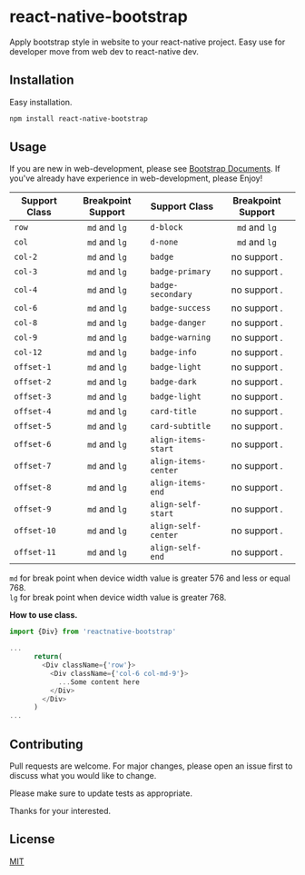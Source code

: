 # react-native-bootstrap

Apply bootstrap style in website to your react-native project. Easy use for developer move from web dev to react-native dev.

## Installation

Easy installation.

```bash
npm install react-native-bootstrap
```

## Usage
If you are new in web-development, please see [Bootstrap Documents](https://getbootstrap.com/docs/4.0/layout/overview/). If you've already have experience in web-development, please Enjoy!

| Support Class                    |               Breakpoint Support                | Support Class                    |               Breakpoint Support                |
| -------------------------------- | :---------------------------------------------: | -------------------------------- | :---------------------------------------------: |
| ``row``                          | ``md`` and ``lg``                               |``d-block``                       | ``md`` and ``lg``                               |
| ``col``                          | ``md`` and ``lg``                               |``d-none``                        | ``md`` and ``lg``                               |
| ``col-2``                        | ``md`` and ``lg``                               |``badge``                         | no support .                                    |
| ``col-3``                        | ``md`` and ``lg``                               |``badge-primary``                 | no support .                                    |
| ``col-4``                        | ``md`` and ``lg``                               |``badge-secondary``               | no support .                                    |
| ``col-6``                        | ``md`` and ``lg``                               |``badge-success``                 | no support .                                    |
| ``col-8``                        | ``md`` and ``lg``                               |``badge-danger``                  | no support .                                    |
| ``col-9``                        | ``md`` and ``lg``                               |``badge-warning``                 | no support .                                    |
| ``col-12``                       | ``md`` and ``lg``                               |``badge-info``                    | no support .                                    |
| ``offset-1``                     | ``md`` and ``lg``                               |``badge-light``                   | no support .                                    |
| ``offset-2``                     | ``md`` and ``lg``                               |``badge-dark``                    | no support .                                    |
| ``offset-3``                     | ``md`` and ``lg``                               |``badge-light``                   | no support .                                    |
| ``offset-4``                     | ``md`` and ``lg``                               |``card-title``                    | no support .                                    |
| ``offset-5``                     | ``md`` and ``lg``                               |``card-subtitle``                 | no support .                                    |
| ``offset-6``                     | ``md`` and ``lg``                               |``align-items-start``             | no support .                                    |
| ``offset-7``                     | ``md`` and ``lg``                               |``align-items-center``            | no support .                                    | 
| ``offset-8``                     | ``md`` and ``lg``                               |``align-items-end``               | no support .                                    | 
| ``offset-9``                     | ``md`` and ``lg``                               |``align-self-start``              | no support .                                    |
| ``offset-10``                    | ``md`` and ``lg``                               |``align-self-center``             | no support .                                    | 
| ``offset-11``                    | ``md`` and ``lg``                               |``align-self-end``                | no support .                                    | 

``md`` for break point when device width value is greater 576 and less or equal 768.
<br/>
``lg`` for break point when device width value is greater 768.

<b>How to use class.</b>

```javascript
import {Div} from 'reactnative-bootstrap'

...
      return(
        <Div className={'row'}>
          <Div className={'col-6 col-md-9'}>
            ...Some content here
          </Div>
        </Div>
      )
...
```

## Contributing
Pull requests are welcome. For major changes, please open an issue first to discuss what you would like to change.

Please make sure to update tests as appropriate.

Thanks for your interested.

## License
[MIT](https://choosealicense.com/licenses/mit/)
